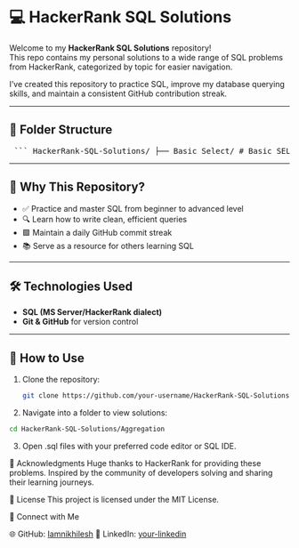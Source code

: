 # 💻 HackerRank SQL Solutions

Welcome to my **HackerRank SQL Solutions** repository!  
This repo contains my personal solutions to a wide range of SQL problems from HackerRank, categorized by topic for easier navigation.

I’ve created this repository to practice SQL, improve my database querying skills, and maintain a consistent GitHub contribution streak.

---

## 📂 Folder Structure

<pre> ``` HackerRank-SQL-Solutions/ ├── Basic Select/ # Basic SELECT statements ├── Advanced Select/ # Subqueries, filtering, CASE ├── Aggregation/ # COUNT, SUM, AVG, GROUP BY ├── Basic Join/ # INNER JOIN, LEFT JOIN ├── Advanced Join/ # Nested JOINs, multiple tables └── Alternative Queries/ # Other or optimized solutions ``` </pre>
---

## 🚀 Why This Repository?

- ✅ Practice and master SQL from beginner to advanced level
- 🔍 Learn how to write clean, efficient queries
- 🟩 Maintain a daily GitHub commit streak
- 📚 Serve as a resource for others learning SQL

---

## 🛠️ Technologies Used

- **SQL (MS Server/HackerRank dialect)**
- **Git & GitHub** for version control

---

## 📝 How to Use

1. Clone the repository:

   ```bash
   git clone https://github.com/your-username/HackerRank-SQL-Solutions.git
   
2. Navigate into a folder to view solutions:

  ```bash
  cd HackerRank-SQL-Solutions/Aggregation
```
3. Open .sql files with your preferred code editor or SQL IDE.

🙌 Acknowledgments
Huge thanks to HackerRank for providing these problems.
Inspired by the community of developers solving and sharing their learning journeys.

📄 License
This project is licensed under the MIT License.

🔗 Connect with Me

🌐 GitHub: [Iamnikhilesh](https://github.com/Iamnikhilesh)
💼 LinkedIn: [your-linkedin](https://www.linkedin.com/in/nikhilesh-anamanla-33b779354/)
